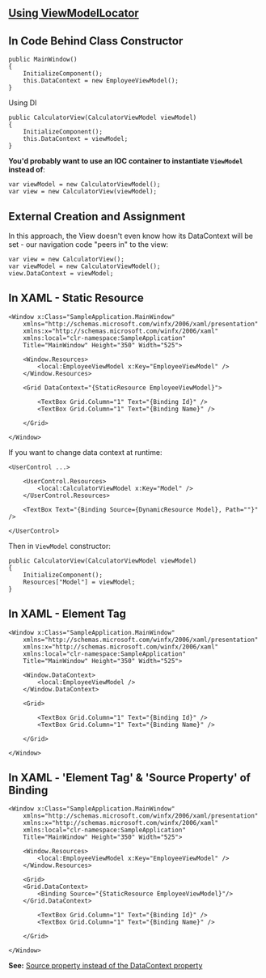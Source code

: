 ## [Using ViewModelLocator](https://github.com/hovermind/wpf-ninja/blob/mvvm/doc-md/mvvm/viewmodel-locator.md)

## In Code Behind Class Constructor
```
public MainWindow()
{
    InitializeComponent();
    this.DataContext = new EmployeeViewModel();
}
```
Using DI
```
public CalculatorView(CalculatorViewModel viewModel)
{
    InitializeComponent();
    this.DataContext = viewModel;
}
```
**You'd probably want to use an IOC container to instantiate `ViewModel` instead of**:
```
var viewModel = new CalculatorViewModel();
var view = new CalculatorView(viewModel);
```

## External Creation and Assignment
In this approach, the View doesn't even know how its DataContext will be set - our navigation code "peers in" to the view:
```
var view = new CalculatorView();
var viewModel = new CalculatorViewModel();
view.DataContext = viewModel;
```

## In XAML - Static Resource
```
<Window x:Class="SampleApplication.MainWindow"
    xmlns="http://schemas.microsoft.com/winfx/2006/xaml/presentation"
    xmlns:x="http://schemas.microsoft.com/winfx/2006/xaml"
    xmlns:local="clr-namespace:SampleApplication"
    Title="MainWindow" Height="350" Width="525">
	
    <Window.Resources>
        <local:EmployeeViewModel x:Key="EmployeeViewModel" />
    </Window.Resources>
	
    <Grid DataContext="{StaticResource EmployeeViewModel}">

        <TextBox Grid.Column="1" Text="{Binding Id}" />
        <TextBox Grid.Column="1" Text="{Binding Name}" />
		
    </Grid>
	
</Window>
```
If you want to change data context at runtime:
```
<UserControl ...>

    <UserControl.Resources>
        <local:CalculatorViewModel x:Key="Model" />
    </UserControl.Resources>
    
    <TextBox Text="{Binding Source={DynamicResource Model}, Path=""}" />
    
</UserControl>
```
Then in `ViewModel` constructor:
```
public CalculatorView(CalculatorViewModel viewModel)
{
    InitializeComponent();
    Resources["Model"] = viewModel;
}
```


## In XAML - Element Tag
```
<Window x:Class="SampleApplication.MainWindow"
    xmlns="http://schemas.microsoft.com/winfx/2006/xaml/presentation"
    xmlns:x="http://schemas.microsoft.com/winfx/2006/xaml"
    xmlns:local="clr-namespace:SampleApplication"
    Title="MainWindow" Height="350" Width="525">
	
    <Window.DataContext>
        <local:EmployeeViewModel />
    </Window.DataContext>
	
    <Grid>

        <TextBox Grid.Column="1" Text="{Binding Id}" />
        <TextBox Grid.Column="1" Text="{Binding Name}" />
		
    </Grid>
	
</Window>
```

## In XAML - 'Element Tag' & 'Source Property' of Binding
```
<Window x:Class="SampleApplication.MainWindow"
    xmlns="http://schemas.microsoft.com/winfx/2006/xaml/presentation"
    xmlns:x="http://schemas.microsoft.com/winfx/2006/xaml"
    xmlns:local="clr-namespace:SampleApplication"
    Title="MainWindow" Height="350" Width="525">
	
    <Window.Resources>
        <local:EmployeeViewModel x:Key="EmployeeViewModel" />
    </Window.Resources>
	
    <Grid>
	<Grid.DataContext>
	    <Binding Source="{StaticResource EmployeeViewModel}"/>
	</Grid.DataContext>
  
        <TextBox Grid.Column="1" Text="{Binding Id}" />
        <TextBox Grid.Column="1" Text="{Binding Name}" />
		
    </Grid>
	
</Window>
```
**See:** [Source property instead of the DataContext property](https://docs.microsoft.com/en-us/dotnet/api/system.windows.data.binding.source?view=netframework-4.7.2#remarks)
